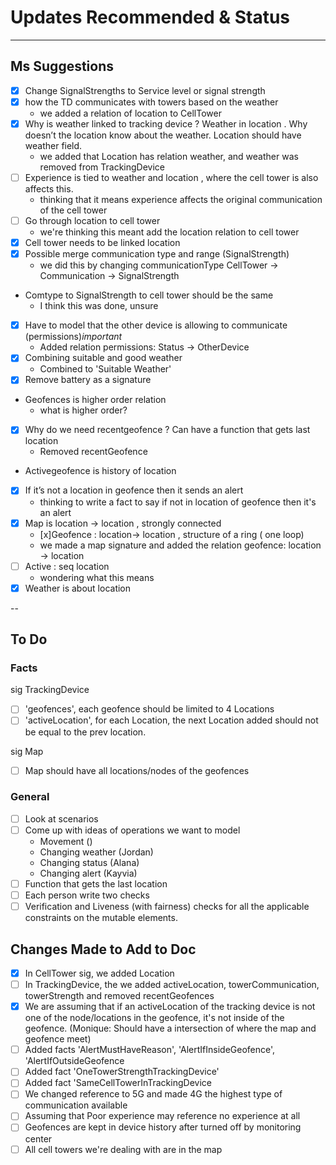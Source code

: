 # Updates Recommended & Status

---
## Ms Suggestions
- [x] Change SignalStrengths to Service level or signal strength 
- [x] how the TD communicates with towers based on the weather
    - we added a relation of location to CellTower
- [x] Why is weather linked to tracking device ? Weather in location . Why doesn’t the location know about the weather. Location should have weather field. 
    - we added that Location has relation weather, and weather was removed from TrackingDevice
- [ ] Experience is tied to weather and location , where the cell tower is also affects this. 
    - thinking that it means experience affects the original communication of the cell tower
- [ ] Go through location to cell tower 
    -  we're thinking this meant add the location relation to cell tower
- [x] Cell tower needs to be linked location
- [x] Possible merge communication type and range (SignalStrength)
    - we did this by changing communicationType CellTower -> Communication -> SignalStrength
- Comtype to SignalStrength to cell tower should be the same 
    - I think this was done, unsure
- [x] Have to model that the other device is allowing to communicate (permissions)*important*
    - Added relation permissions: Status -> OtherDevice
- [x] Combining suitable and good weather 
    - Combined to 'Suitable Weather'
- [x] Remove battery as a signature 
- Geofences is higher order relation
    - what is higher order?
- [x] Why do we need recentgeofence ? Can have a function that gets last location 
    - Removed recentGeofence
- Activegeofence is history of location 
- [x] If it’s not a location in geofence then it sends an alert 
    - thinking to write a fact to say if not in location of geofence then it's an alert
- [x] Map is location -> location , strongly connected 
    - [x]Geofence : location-> location , structure of a ring ( one loop)
    - we made a map signature and added the relation geofence: location -> location
- [ ] Active : seq location 
    - wondering what this means
- [x] Weather is about location 

--
## To Do

### Facts
sig TrackingDevice

- [ ] 'geofences', each geofence should be limited to 4 Locations
- [ ] 'activeLocation', for each Location, the next Location added should not be equal to the prev location.

sig Map
- [ ] Map should have all locations/nodes of the geofences

### General
- [ ] Look at scenarios
- [ ] Come up with ideas of operations we want to model
    - Movement ()
    - Changing weather (Jordan)
    - Changing status (Alana)
    - Changing alert (Kayvia)
- [ ] Function that gets the last location
- [ ] Each person write two checks 
- [ ] Verification and Liveness (with fairness) checks for all the applicable constraints on the mutable elements.

## Changes Made to Add to Doc
- [x] In CellTower sig, we added Location
- [ ] In TrackingDevice, the we added activeLocation, towerCommunication, towerStrength and removed recentGeofences
- [x] We are assuming that if an activeLocation of the tracking device is not one of the node/locations in the geofence, it's not inside of the geofence. (Monique: Should have a intersection of where the map and geofence meet)
- [ ] Added facts 'AlertMustHaveReason', 'AlertIfInsideGeofence', 'AlertIfOutsideGeofence
- [ ] Added fact 'OneTowerStrengthTrackingDevice'
- [ ] Added fact 'SameCellTowerInTrackingDevice
- [ ] We changed reference to 5G and made 4G the highest type of communication available
- [ ] Assuming that Poor experience may reference no experience at all
- [ ] Geofences are kept in device history after turned off by monitoring center
- [ ] All cell towers we're dealing with are in the map